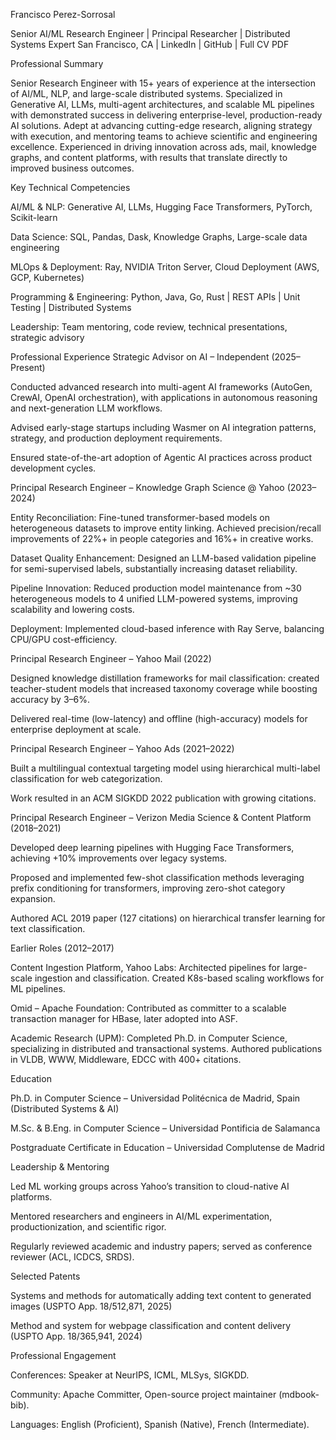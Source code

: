 Francisco Perez-Sorrosal

Senior AI/ML Research Engineer | Principal Researcher | Distributed Systems Expert
San Francisco, CA | LinkedIn
 | GitHub
 | Full CV PDF

Professional Summary

Senior Research Engineer with 15+ years of experience at the intersection of AI/ML, NLP, and large-scale distributed systems. Specialized in Generative AI, LLMs, multi-agent architectures, and scalable ML pipelines with demonstrated success in delivering enterprise-level, production-ready AI solutions. Adept at advancing cutting-edge research, aligning strategy with execution, and mentoring teams to achieve scientific and engineering excellence. Experienced in driving innovation across ads, mail, knowledge graphs, and content platforms, with results that translate directly to improved business outcomes.

Key Technical Competencies

AI/ML & NLP: Generative AI, LLMs, Hugging Face Transformers, PyTorch, Scikit-learn

Data Science: SQL, Pandas, Dask, Knowledge Graphs, Large-scale data engineering

MLOps & Deployment: Ray, NVIDIA Triton Server, Cloud Deployment (AWS, GCP, Kubernetes)

Programming & Engineering: Python, Java, Go, Rust | REST APIs | Unit Testing | Distributed Systems

Leadership: Team mentoring, code review, technical presentations, strategic advisory

Professional Experience
Strategic Advisor on AI – Independent (2025–Present)

Conducted advanced research into multi-agent AI frameworks (AutoGen, CrewAI, OpenAI orchestration), with applications in autonomous reasoning and next-generation LLM workflows.

Advised early-stage startups including Wasmer on AI integration patterns, strategy, and production deployment requirements.

Ensured state-of-the-art adoption of Agentic AI practices across product development cycles.

Principal Research Engineer – Knowledge Graph Science @ Yahoo (2023–2024)

Entity Reconciliation: Fine-tuned transformer-based models on heterogeneous datasets to improve entity linking. Achieved precision/recall improvements of 22%+ in people categories and 16%+ in creative works.

Dataset Quality Enhancement: Designed an LLM-based validation pipeline for semi-supervised labels, substantially increasing dataset reliability.

Pipeline Innovation: Reduced production model maintenance from ~30 heterogeneous models to 4 unified LLM-powered systems, improving scalability and lowering costs.

Deployment: Implemented cloud-based inference with Ray Serve, balancing CPU/GPU cost-efficiency.

Principal Research Engineer – Yahoo Mail (2022)

Designed knowledge distillation frameworks for mail classification: created teacher-student models that increased taxonomy coverage while boosting accuracy by 3–6%.

Delivered real-time (low-latency) and offline (high-accuracy) models for enterprise deployment at scale.

Principal Research Engineer – Yahoo Ads (2021–2022)

Built a multilingual contextual targeting model using hierarchical multi-label classification for web categorization.

Work resulted in an ACM SIGKDD 2022 publication with growing citations.

Principal Research Engineer – Verizon Media Science & Content Platform (2018–2021)

Developed deep learning pipelines with Hugging Face Transformers, achieving +10% improvements over legacy systems.

Proposed and implemented few-shot classification methods leveraging prefix conditioning for transformers, improving zero-shot category expansion.

Authored ACL 2019 paper (127 citations) on hierarchical transfer learning for text classification.

Earlier Roles (2012–2017)

Content Ingestion Platform, Yahoo Labs: Architected pipelines for large-scale ingestion and classification. Created K8s-based scaling workflows for ML pipelines.

Omid – Apache Foundation: Contributed as committer to a scalable transaction manager for HBase, later adopted into ASF.

Academic Research (UPM): Completed Ph.D. in Computer Science, specializing in distributed and transactional systems. Authored publications in VLDB, WWW, Middleware, EDCC with 400+ citations.

Education

Ph.D. in Computer Science – Universidad Politécnica de Madrid, Spain (Distributed Systems & AI)

M.Sc. & B.Eng. in Computer Science – Universidad Pontificia de Salamanca

Postgraduate Certificate in Education – Universidad Complutense de Madrid

Leadership & Mentoring

Led ML working groups across Yahoo’s transition to cloud-native AI platforms.

Mentored researchers and engineers in AI/ML experimentation, productionization, and scientific rigor.

Regularly reviewed academic and industry papers; served as conference reviewer (ACL, ICDCS, SRDS).

Selected Patents

Systems and methods for automatically adding text content to generated images (USPTO App. 18/512,871, 2025)

Method and system for webpage classification and content delivery (USPTO App. 18/365,941, 2024)

Professional Engagement

Conferences: Speaker at NeurIPS, ICML, MLSys, SIGKDD.

Community: Apache Committer, Open-source project maintainer (mdbook-bib).

Languages: English (Proficient), Spanish (Native), French (Intermediate).